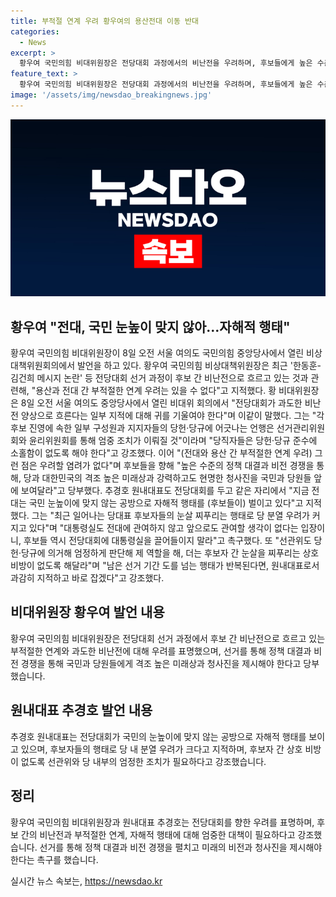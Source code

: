 ```yaml
---
title: 부적절 연계 우려 황우여의 용산전대 이동 반대
categories:
  - News
excerpt: >
  황우여 국민의힘 비대위원장은 전당대회 과정에서의 비난전을 우려하며, 후보들에게 높은 수준의 정책 대결과 비전 경쟁을 촉구했다. 또한, 추경호 원내대표도 국민 눈높이에 맞지 않는 공방과 자해적 행태를 지적하며, 후보들에게 대통령실을 끌어들이지 말라고 촉구했다. 이에 대해 당헌·당규를 준수하고 선거 기간 도를 넘는 행태를 반복할 경우 과감히 지적하고 바로 잡겠다고 강조했다. (단어 수: 86)
feature_text: >
  황우여 국민의힘 비대위원장은 전당대회 과정에서의 비난전을 우려하며, 후보들에게 높은 수준의 정책 대결과 비전 경쟁을 촉구했다. 또한, 추경호 원내대표도 국민 눈높이에 맞지 않는 공방과 자해적 행태를 지적하며, 후보들에게 대통령실을 끌어들이지 말라고 촉구했다. 이에 대해 당헌·당규를 준수하고 선거 기간 도를 넘는 행태를 반복할 경우 과감히 지적하고 바로 잡겠다고 강조했다. (단어 수: 86)
image: '/assets/img/newsdao_breakingnews.jpg'
---
```


<p><img src="/assets/img/newsdao_breakingnews.jpg" alt="koreaapp 속보" /></p>

<h2>황우여 "전대, 국민 눈높이 맞지 않아…자해적 행태" </h2>

<p data-ke-size="size16">황우여 국민의힘 비대위원장이 8일 오전 서울 여의도 국민의힘 중앙당사에서 열린 비상대책위원회의에서 발언을 하고 있다. 황우여 국민의힘 비상대책위원장은 최근 '한동훈-김건희 메시지 논란' 등 전당대회 선거 과정이 후보 간 비난전으로 흐르고 있는 것과 관련해, "용산과 전대 간 부적절한 연계 우려는 있을 수 없다"고 지적했다. 황 비대위원장은 8일 오전 서울 여의도 중앙당사에서 열린 비대위 회의에서 "전당대회가 과도한 비난전 양상으로 흐른다는 일부 지적에 대해 귀를 기울여야 한다"며 이같이 말했다. 그는 "각 후보 진영에 속한 일부 구성원과 지지자들의 당헌·당규에 어긋나는 언행은 선거관리위원회와 윤리위원회를 통해 엄중 조치가 이뤄질 것"이라며 "당직자들은 당헌·당규 준수에 소홀함이 없도록 해야 한다"고 강조했다. 이어 "(전대와 용산 간 부적절한 연계 우려) 그런 점은 우려할 염려가 없다"며 후보들을 향해 "높은 수준의 정책 대결과 비전 경쟁을 통해, 당과 대한민국의 격조 높은 미래상과 강력하고도 현명한 청사진을 국민과 당원들 앞에 보여달라"고 당부했다. 추경호 원내대표도 전당대회를 두고 같은 자리에서 "지금 전대는 국민 눈높이에 맞지 않는 공방으로 자해적 행태를 (후보들이) 벌이고 있다"고 지적했다. 그는 "최근 일어나는 당대표 후보자들의 눈살 찌푸리는 행태로 당 분열 우려가 커지고 있다"며 "대통령실도 전대에 관여하지 않고 앞으로도 관여할 생각이 없다는 입장이니, 후보들 역시 전당대회에 대통령실을 끌어들이지 말라"고 촉구했다. 또 "선관위도 당헌·당규에 의거해 엄정하게 판단해 제 역할을 해, 더는 후보자 간 눈살을 찌푸리는 상호 비방이 없도록 해달라"며 "남은 선거 기간 도를 넘는 행태가 반복된다면, 원내대표로서 과감히 지적하고 바로 잡겠다"고 강조했다. </p>

<h2 data-ke-size="size26">비대위원장 황우여 발언 내용</h2>

<p data-ke-size="size16">황우여 국민의힘 비대위원장은 전당대회 선거 과정에서 후보 간 비난전으로 흐르고 있는 부적절한 연계와 과도한 비난전에 대해 우려를 표명했으며, 선거를 통해 정책 대결과 비전 경쟁을 통해 국민과 당원들에게 격조 높은 미래상과 청사진을 제시해야 한다고 당부했습니다. </p>

<h2 data-ke-size="size26">원내대표 추경호 발언 내용</h2>

<p data-ke-size="size16">추경호 원내대표는 전당대회가 국민의 눈높이에 맞지 않는 공방으로 자해적 행태를 보이고 있으며, 후보자들의 행태로 당 내 분열 우려가 크다고 지적하며, 후보자 간 상호 비방이 없도록 선관위와 당 내부의 엄정한 조치가 필요하다고 강조했습니다. </p>

<h2 data-ke-size="size26">정리</h2>

<p data-ke-size="size16">황우여 국민의힘 비대위원장과 원내대표 추경호는 전당대회를 향한 우려를 표명하며, 후보 간의 비난전과 부적절한 연계, 자해적 행태에 대해 엄중한 대책이 필요하다고 강조했습니다. 선거를 통해 정책 대결과 비전 경쟁을 펼치고 미래의 비전과 청사진을 제시해야 한다는 촉구를 했습니다. </p>
실시간 뉴스 속보는, <a href="https://newsdao.kr" rel="dofollow">https://newsdao.kr</a>


